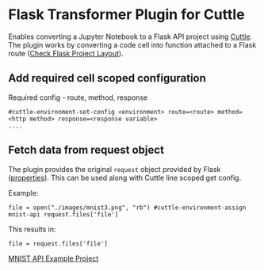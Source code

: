 # Flask Transformer Plugin for Cuttle

Enables converting a Jupyter Notebook to a Flask API project using [Cuttle](https://github.com/CuttleLabs/cuttle-cli). The plugin works by converting a code cell into function attached to a Flask route ([Check Flask Project Layout](https://flask.palletsprojects.com/en/2.0.x/tutorial/layout/)).

## Add required cell scoped configuration

Required config - route, method, response

```
#cuttle-environment-set-config <environment> route=<route> method=<http method> response=<response variable>
....
```

## Fetch data from request object

The plugin provides the original `request` object provided by Flask ([properties](https://flask.palletsprojects.com/en/2.0.x/api/?highlight=request#flask.Request)). This can be used along with Cuttle line scoped get config. 

Example:

```
file = open("./images/mnist3.png", "rb") #cuttle-environment-assign mnist-api request.files['file']
```

This results in:

```
file = request.files['file']
```


[MNIST API Example Project](https://github.com/CuttleLabs/cuttle-cli/tree/master/examples/mnist-api)
